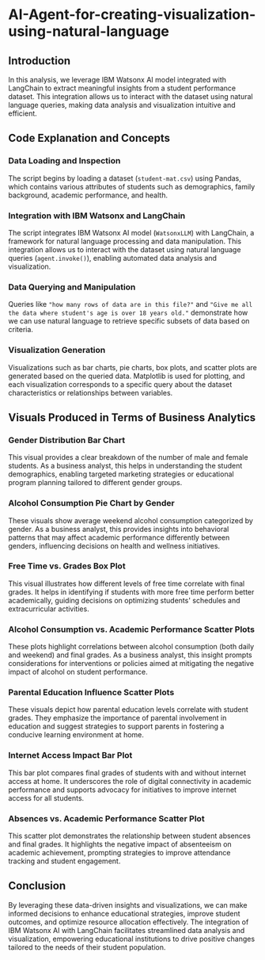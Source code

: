 # AI-Agent-for-creating-visualization-using-natural-language

## Introduction

In this analysis, we leverage IBM Watsonx AI model integrated with LangChain to extract meaningful insights from a student performance dataset. This integration allows us to interact with the dataset using natural language queries, making data analysis and visualization intuitive and efficient.

## Code Explanation and Concepts

### Data Loading and Inspection

The script begins by loading a dataset (`student-mat.csv`) using Pandas, which contains various attributes of students such as demographics, family background, academic performance, and health.

### Integration with IBM Watsonx and LangChain

The script integrates IBM Watsonx AI model (`WatsonxLLM`) with LangChain, a framework for natural language processing and data manipulation. This integration allows us to interact with the dataset using natural language queries (`agent.invoke()`), enabling automated data analysis and visualization.

### Data Querying and Manipulation

Queries like `"how many rows of data are in this file?"` and `"Give me all the data where student's age is over 18 years old."` demonstrate how we can use natural language to retrieve specific subsets of data based on criteria.

### Visualization Generation

Visualizations such as bar charts, pie charts, box plots, and scatter plots are generated based on the queried data. Matplotlib is used for plotting, and each visualization corresponds to a specific query about the dataset characteristics or relationships between variables.

## Visuals Produced in Terms of Business Analytics

### Gender Distribution Bar Chart

This visual provides a clear breakdown of the number of male and female students. As a business analyst, this helps in understanding the student demographics, enabling targeted marketing strategies or educational program planning tailored to different gender groups.

### Alcohol Consumption Pie Chart by Gender

These visuals show average weekend alcohol consumption categorized by gender. As a business analyst, this provides insights into behavioral patterns that may affect academic performance differently between genders, influencing decisions on health and wellness initiatives.

### Free Time vs. Grades Box Plot

This visual illustrates how different levels of free time correlate with final grades. It helps in identifying if students with more free time perform better academically, guiding decisions on optimizing students' schedules and extracurricular activities.

### Alcohol Consumption vs. Academic Performance Scatter Plots

These plots highlight correlations between alcohol consumption (both daily and weekend) and final grades. As a business analyst, this insight prompts considerations for interventions or policies aimed at mitigating the negative impact of alcohol on student performance.

### Parental Education Influence Scatter Plots

These visuals depict how parental education levels correlate with student grades. They emphasize the importance of parental involvement in education and suggest strategies to support parents in fostering a conducive learning environment at home.

### Internet Access Impact Bar Plot

This bar plot compares final grades of students with and without internet access at home. It underscores the role of digital connectivity in academic performance and supports advocacy for initiatives to improve internet access for all students.

### Absences vs. Academic Performance Scatter Plot

This scatter plot demonstrates the relationship between student absences and final grades. It highlights the negative impact of absenteeism on academic achievement, prompting strategies to improve attendance tracking and student engagement.

## Conclusion

By leveraging these data-driven insights and visualizations, we can make informed decisions to enhance educational strategies, improve student outcomes, and optimize resource allocation effectively. The integration of IBM Watsonx AI with LangChain facilitates streamlined data analysis and visualization, empowering educational institutions to drive positive changes tailored to the needs of their student population.
